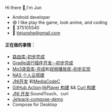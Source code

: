 Hi there 👋,I'm Jun
<!--
![Anurag's github stats](https://github-readme-stats.vercel.app/api?username=shetiejun&theme=vue-dark)![Top Langs](https://github-readme-stats.vercel.app/api/top-langs/?username=shetiejun&layout=compact&theme=vue-dark)
-->

-  Android developer
- 😄  I like play the game, look anime, and coding
-  :penguin:  375105540 
-  :email: tiejunshe@gmail.com


<!--
### 🛠 技术栈 | Tech Stack

- ![Language](https://img.shields.io/badge/-Language-333333?style=flat&logo=Language&logoColor=007396):&#160; ![Java](https://img.shields.io/badge/-Java-333333?style=flat&logo=Java&logoColor=FE6D4B)  ![Kotlin](https://img.shields.io/badge/-Kotlin-333333?style=flat&logo=Kotlin&logoColor=a3e496)
- ![字节码插装](https://img.shields.io/badge/-byte-333333?style=flat&logo=byte&logoColor=FE6D4B): ![AspectJ](https://img.shields.io/badge/-AspectJ-333333?style=flat&logo=AspectJ&logoColor=FE6D4B)  ![ASM](https://img.shields.io/badge/-ASM-333333?style=flat&logo=ASM&logoColor=FE6D4B)
- ![Tech](https://img.shields.io/badge/-technology-333333?style=flat&logo=fire&logoColor=007396):![APT](https://img.shields.io/badge/-APT-333333?style=flat&logo=APT&logoColor=FE6D4B)  ![Java 泛型](https://img.shields.io/badge/-Java泛型-333333?style=flat&logo=Java&logoColor=FE6D4B)   ![反射](https://img.shields.io/badge/-reflect-333333?style=flat&logo=reflect&logoColor=FE6D4B)   ![自定义view](https://img.shields.io/badge/-自定义view-333333?style=flat&logo=view&logoColor=FE6D4B)    ![kotlin  协程](https://img.shields.io/badge/-kotlin协程-333333?style=flat&logo=kotlin&logoColor=FE6D4B)    ![ Gradle插件开发](https://img.shields.io/badge/-Gradle插件开发-333333?style=flat&logo=Gradle&logoColor=FE6D4B)  ![ viewbinding](https://img.shields.io/badge/-Viewbinding-333333?style=flat&logo=Android&logoColor=FE6D4B)   ![ Jekpect](https://img.shields.io/badge/-Jekpect-333333?style=flat&logo=Android&logoColor=FE6D4B) 
- ![模式](https://img.shields.io/badge/-模式-333333?style=flat&logo=fire&logoColor=007396):![MVC](https://img.shields.io/badge/-MVC-333333?style=flat&logo=frame&logoColor=5A9AEF)  ![MVP](https://img.shields.io/badge/-MVP-333333?style=flat&logo=frame&logoColor=5A9AEF)   ![MVVM](https://img.shields.io/badge/-MVVM-333333?style=flat&logo=frame&logoColor=5A9AEF) 
- ![版本控制](https://img.shields.io/badge/-版本控制-333333?style=flat&logo=fire&logoColor=007396) : ![Git](https://img.shields.io/badge/-Git-333333?style=flat&logo=git)   ![GitHub](https://img.shields.io/badge/-GitHub-333333?style=flat&logo=github)     ![Jenkins](https://img.shields.io/badge/-Jenkins-333333?style=flat&logo=Jenkins)  

- ![other](https://img.shields.io/badge/-other-333333?style=flat&logo=fire&logoColor=007396):  ![Linux](https://img.shields.io/badge/-Linux-333333?style=flat&logo=Linux&logoColor=FCC624)   ![聚合支付](https://img.shields.io/badge/-聚合支付-333333?style=flat&logo=payoneer&logoColor=FF4800)   ![Markdown](https://img.shields.io/badge/-Markdown-333333?style=flat&logo=markdown)   ![DLNA投屏](https://img.shields.io/badge/-DLNA投屏-333333?style=flat&logo=DLNA)
-->

#### 正在做的事情：

- [路由库-初步完成](https://github.com/SheTieJun/RoutetKit)
- [Gradle进行插件开发--初步完成](https://github.com/SheTieJun/PluginLib)
- [Mp3录音库-完成](https://github.com/SheTieJun/Mp3Recorder)和[视频播放库-初步实现](https://github.com/SheTieJun/PlayerKit)
- [NAS 个人云搭建](https://github.com/SheTieJun/NASDes)
- [JNI开发](https://github.com/SheTieJun/Android_NDK_JNI) 和[MediaCodeC](https://github.com/SheTieJun/MediaCodeCKit)
- [GitHub Action](https://github.com/SheTieJun/Worker):[IjkPlayer 构建](https://github.com/SheTieJun/Worker/blob/ijkplayerWorker/.github/workflows/ijkWorker.yml) && [Curl 构建](https://github.com/SheTieJun/curl-android)
- [JNI 开发](https://github.com/SheTieJun/Android_NDK_JNI):SoundTouch、curl
- [Jetpack-compose-demo](https://github.com/SheTieJun/Jetpack-compose-demo)  
- Compose for Desktop





